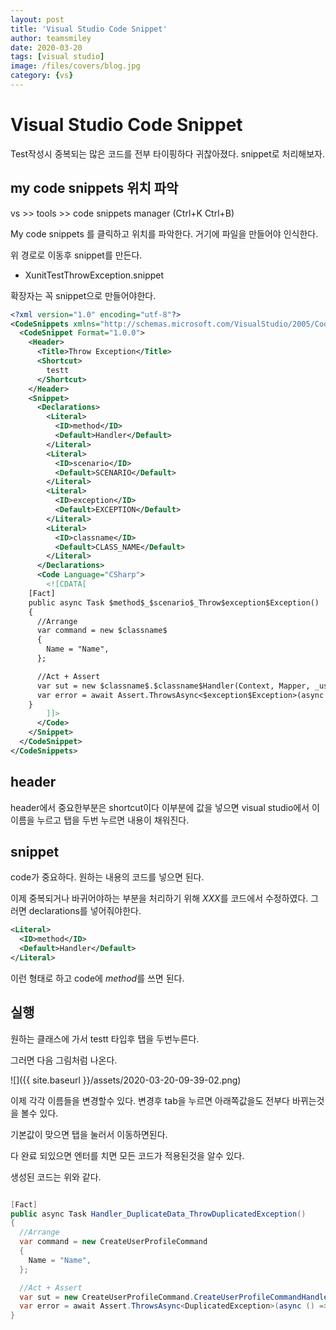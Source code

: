 ```yaml
---
layout: post
title: 'Visual Studio Code Snippet' 
author: teamsmiley
date: 2020-03-20
tags: [visual studio]
image: /files/covers/blog.jpg
category: {vs}
---
```


# Visual Studio Code Snippet

Test작성시 중복되는 많은 코드를 전부 타이핑하다 귀찮아졌다. snippet로 처리해보자.

## my code snippets 위치 파악

vs >> tools >> code snippets manager (Ctrl+K Ctrl+B) 

My code snippets 를 클릭하고 위치를 파악한다. 거기에 파일을 만들어야 인식한다.

위 경로로 이동후 snippet를 만든다. 

* XunitTestThrowException.snippet

확장자는 꼭 snippet으로 만들어야한다.

```xml
<?xml version="1.0" encoding="utf-8"?>
<CodeSnippets xmlns="http://schemas.microsoft.com/VisualStudio/2005/CodeSnippet">
  <CodeSnippet Format="1.0.0">
    <Header>
      <Title>Throw Exception</Title>
      <Shortcut>
        testt
      </Shortcut>
    </Header>
    <Snippet>
      <Declarations>
        <Literal>
          <ID>method</ID>
          <Default>Handler</Default>
        </Literal>
        <Literal>
          <ID>scenario</ID>
          <Default>SCENARIO</Default>
        </Literal>
        <Literal>
          <ID>exception</ID>
          <Default>EXCEPTION</Default>
        </Literal>
        <Literal>
          <ID>classname</ID>
          <Default>CLASS_NAME</Default>
        </Literal>
      </Declarations>
      <Code Language="CSharp">
        <![CDATA[
    [Fact]
    public async Task $method$_$scenario$_Throw$exception$Exception()
    {
      //Arrange
      var command = new $classname$
      {
        Name = "Name",
      };

      //Act + Assert
      var sut = new $classname$.$classname$Handler(Context, Mapper, _userServiceMock.Object);
      var error = await Assert.ThrowsAsync<$exception$Exception>(async () => await sut.Handle(command, CancellationToken.None));
    }
        ]]>
      </Code>
    </Snippet>
  </CodeSnippet>
</CodeSnippets>
```

## header
header에서 중요한부분은 shortcut이다  이부분에 값을 넣으면 visual studio에서  이 이름을 누르고 탭을 두번 누르면 내용이 채워진다.

## snippet

code가 중요하다. 원하는 내용의 코드를 넣으면 된다. 

이제 중복되거나 바귀어야하는 부분을 처리하기 위해 $XXX$를 코드에서 수정하였다. 그러면 declarations를 넣어줘야한다.

```xml
<Literal>
  <ID>method</ID>
  <Default>Handler</Default>
</Literal>
```

이런 형태로 하고 code에 $method$를 쓰면 된다.

## 실행 

원하는 클래스에 가서 testt 타입후 탭을 두번누른다. 

그러면 다음 그림처럼 나온다. 

![]({{ site.baseurl }}/assets/2020-03-20-09-39-02.png)

이제 각각 이름들을 변경할수 있다. 변경후 tab을 누르면 아래쪽값을도 전부다 바뀌는것을 볼수 있다. 

기본값이 맞으면 탭을 눌러서 이동하면된다.

다 완료 되있으면 엔터를 치면 모든 코드가 적용된것을 알수 있다. 

생성된 코드는 위와 같다. 

```cs

[Fact]
public async Task Handler_DuplicateData_ThrowDuplicatedException()
{
  //Arrange
  var command = new CreateUserProfileCommand
  {
    Name = "Name",
  };

  //Act + Assert
  var sut = new CreateUserProfileCommand.CreateUserProfileCommandHandler(Context, Mapper, _userServiceMock.Object);
  var error = await Assert.ThrowsAsync<DuplicatedException>(async () => await sut.Handle(command, CancellationToken.None));
}
```


